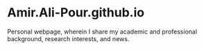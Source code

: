 # Amir.Ali-Pour.github.io
Personal webpage, wherein I share my academic and professional background, research interests, and news. 

